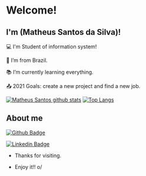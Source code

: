 # Welcome!

 

## I'm (Matheus Santos da Silva)!

 

:computer: I'm Student of information system!

:house_with_garden: I’m from Brazil.

:books: I’m currently learning everything.

:outbox_tray: 2021 Goals: create a new project and find a new job.


[![Matheus Santos github stats](https://github-readme-stats.vercel.app/api?username=matheusssilvabr&theme=radical)](https://github.com/anuraghazra/github-readme-stats)
[![Top Langs](https://github-readme-stats.vercel.app/api/top-langs/?username=matheusssilvabr&theme=radical)](https://github.com/anuraghazra/github-readme-stats)

 

## About me

[![Github Badge](https://img.shields.io/badge/-Github-000?style=flat-square&logo=Github&logoColor=white&link=LINK_GIT)](https://github.com/MatheusSSilvaBr)

[![Linkedin Badge](https://img.shields.io/badge/-LinkedIn-blue?style=flat-square&logo=Linkedin&logoColor=white&link=LINK_LINKEDIN)](https://www.linkedin.com/in/msantosbrsiva/)



- Thanks for visiting.

- Enjoy it!! o/
